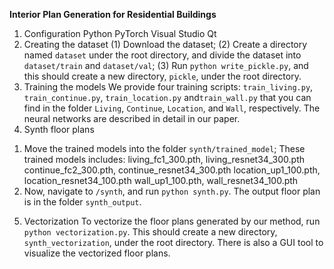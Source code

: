 **Interior Plan Generation for Residential Buildings**

1. Configuration
  Python 
  PyTorch 
  Visual Studio 
  Qt 
2. Creating the dataset
(1) Download the dataset;
(2) Create a directory named `dataset` under the root directory, and divide the dataset into
`dataset/train` and `dataset/val`;
(3) Run `python write_pickle.py`, and this should create a new directory, `pickle`, under the root
directory.
3. Training the models
We provide four training scripts: `train_living.py`, `train_continue.py`, `train_location.py`
and`train_wall.py` that you can find in the folder `Living`, `Continue`, `Location`, and `Wall`,
respectively. The neural networks are described in detail in our paper.
4. Synth floor plans
1) Move the trained models into the folder `synth/trained_model`;
These trained models includes:
living_fc1_300.pth, living_resnet34_300.pth
continue_fc2_300.pth, continue_resnet34_300.pth
location_up1_100.pth, location_resnet34_100.pth
wall_up1_100.pth, wall_resnet34_100.pth
2) Now, navigate to `/synth`, and run `python synth.py`. The output floor plan is in the folder
`synth_output`.
5. Vectorization
To vectorize the floor plans generated by our method, run `python vectorization.py`. This should
create a new directory, ` synth_vectorization`, under the root directory.
There is also a GUI tool to visualize the vectorized floor plans.
